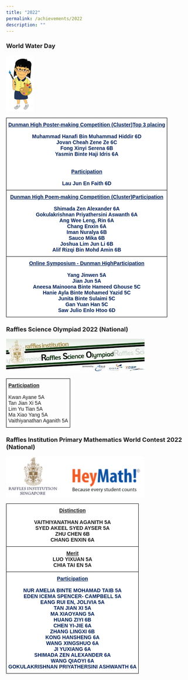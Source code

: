 ```yaml
---
title: "2022"
permalink: /achievements/2022
description: ""
---
```

### World Water Day

<img src="/images/design%20girl%202a.png" 
     style="width:15%">
		 
<style type="text/css">
.tg  {border-collapse:collapse;border-spacing:0;}
.tg td{border-color:black;border-style:solid;border-width:1px;font-family:Arial, sans-serif;font-size:14px;
  overflow:hidden;padding:10px 5px;word-break:normal;}
.tg th{border-color:black;border-style:solid;border-width:1px;font-family:Arial, sans-serif;font-size:14px;
  font-weight:normal;overflow:hidden;padding:10px 5px;word-break:normal;}
.tg .tg-fhd8{background-color:#FFF;color:#001F5A;font-weight:bold;text-align:center;vertical-align:top}
</style>
<table class="tg">
<thead>
  <tr>
    <th class="tg-fhd8"><span style="text-decoration:underline;color:#001F5A">Dunman High Poster-making Competition (Cluster)</span><span style="text-decoration:underline;color:inherit;background-color:transparent">Top 3 placing</span><br><br><span style="color:inherit;background-color:transparent">Muhammad Hanafi Bin Muhammad Hiddir 6D</span><br><span style="color:inherit;background-color:transparent">Jovan Cheah Zene Ze 6C</span><br><span style="color:inherit;background-color:transparent">Fong Xinyi Serena 6B</span><br><span style="color:inherit;background-color:transparent">Yasmin Binte Haji Idris 6A</span><br><br><br><span style="text-decoration:underline;color:inherit;background-color:transparent">Participation</span><br><br><span style="color:inherit;background-color:transparent">Lau Jun En Faith 6D</span></th>
  </tr>
</thead>
<tbody>
  <tr>
    <td class="tg-fhd8"><span style="text-decoration:underline;color:#001F5A">Dunman High Poem-making Competition (Cluster)</span><span style="text-decoration:underline;color:inherit;background-color:transparent">Participation</span><br><br><span style="color:inherit;background-color:transparent">Shimada Zen Alexander 6A</span><br><span style="color:inherit;background-color:transparent">Gokulakrishnan Priyathersini Aswanth 6A</span><br><span style="color:inherit;background-color:transparent">Ang Wee Leng, Rin 6A</span><br><span style="color:inherit;background-color:transparent">Chang Enxin 6A</span><br><span style="color:inherit;background-color:transparent">Iman Nuralya 6B</span><br><span style="color:inherit;background-color:transparent">Sauco Mika 6B</span><br><span style="color:inherit;background-color:transparent">Joshua Lim Jun Li 6B</span><br><span style="color:inherit;background-color:transparent">Alif Rizqi Bin Mohd Amin 6B</span></td>
  </tr>
  <tr>
    <td class="tg-fhd8"><span style="text-decoration:underline;color:#001F5A">Online Symposium - Dunman High</span><span style="text-decoration:underline;color:inherit;background-color:transparent">Participation</span><br><br><span style="color:inherit;background-color:transparent">Yang Jinwen 5A</span><br><span style="color:inherit;background-color:transparent">Jian Jun 5A</span><br><span style="color:inherit;background-color:transparent">Aneesa Mainoona Binte Hameed Ghouse 5C</span><br><span style="color:inherit;background-color:transparent">Hanie Ayla Binte Mohamed Yazid 5C</span><br><span style="color:inherit;background-color:transparent">Junita Binte Sulaimi 5C</span><br><span style="color:inherit;background-color:transparent">Gan Yuan Han 5C</span><br><span style="color:inherit;background-color:transparent">Saw Julio Enlo Htoo 6D</span></td>
  </tr>
</tbody>
</table>

### Raffles Science Olympiad 2022 (National)


<img src="/images/2021%2011%2010%20RSO.png" 
     style="width:75%">
		 
<style type="text/css">
.tg  {border-collapse:collapse;border-spacing:0;}
.tg td{border-color:black;border-style:solid;border-width:1px;font-family:Arial, sans-serif;font-size:14px;
  overflow:hidden;padding:10px 5px;word-break:normal;}
.tg th{border-color:black;border-style:solid;border-width:1px;font-family:Arial, sans-serif;font-size:14px;
  font-weight:normal;overflow:hidden;padding:10px 5px;word-break:normal;}
.tg .tg-0lax{text-align:left;vertical-align:top}
</style>
<table class="tg">
<thead>
  <tr>
    <td class="tg-0lax"><span style="font-weight:bold;text-decoration:underline">Participation</span><br><br><span style="font-weight:400;font-style:normal">Kwan Ayane 5A</span><br><span style="font-weight:400;font-style:normal">Tan Jian Xi 5A</span><br><span style="font-weight:400;font-style:normal">Lim Yu Tian 5A</span><br><span style="font-weight:400;font-style:normal">Ma Xiao Yang 5A</span><br><span style="font-weight:400;font-style:normal">Vaithiyanathan Aganith 5A</span></td>
  </tr>
</thead>
</table>

### Raffles Institution Primary Mathematics World Contest 2022 (National)

<img src="/images/RIPMWC.png" 
     style="width:75%">
		 
<style type="text/css">
.tg  {border-collapse:collapse;border-spacing:0;}
.tg td{border-color:black;border-style:solid;border-width:1px;font-family:Arial, sans-serif;font-size:14px;
  overflow:hidden;padding:10px 5px;word-break:normal;}
.tg th{border-color:black;border-style:solid;border-width:1px;font-family:Arial, sans-serif;font-size:14px;
  font-weight:normal;overflow:hidden;padding:10px 5px;word-break:normal;}
.tg .tg-9hzb{background-color:#FFF;font-weight:bold;text-align:center;vertical-align:top}
.tg .tg-fhd8{background-color:#FFF;color:#001F5A;font-weight:bold;text-align:center;vertical-align:top}
</style>
<table class="tg">
<thead>
  <tr>
    <th class="tg-9hzb"><span style="text-decoration:underline;color:inherit;background-color:transparent">Distinction</span><br><br><span style="color:inherit;background-color:transparent">VAITHIYANATHAN AGANITH 5A</span><br><span style="color:inherit;background-color:transparent">SYED AKEEL SYED AYSER 5A</span><br><span style="color:inherit;background-color:transparent">ZHU CHEN 6B</span><br><span style="color:inherit;background-color:transparent">CHANG ENXIN 6A</span></th>
  </tr>
</thead>
<tbody>
  <tr>
    <td class="tg-9hzb"><span style="text-decoration:underline;color:inherit;background-color:transparent">Merit</span><br><span style="color:inherit;background-color:transparent">LUO YIXUAN 5A</span><br><span style="color:inherit;background-color:transparent">CHIA TAI EN 5A</span></td>
  </tr>
  <tr>
    <td class="tg-fhd8"><span style="text-decoration:underline;color:inherit;background-color:transparent">Participation</span><br><br><span style="color:inherit;background-color:transparent">NUR AMELIA BINTE MOHAMAD TAIB 5A</span><br><span style="color:inherit;background-color:transparent">EDEN ICEMA SPENCER- CAMPBELL 5A</span><br><span style="color:inherit;background-color:transparent">EANG RUI EN, JOLIVIA 5A</span><br><span style="color:inherit;background-color:transparent">TAN JIAN XI 5A</span><br><span style="color:inherit;background-color:transparent">MA XIAOYANG 5A</span><br><span style="color:inherit;background-color:transparent">HUANG ZIYI 6B</span><br><span style="color:inherit;background-color:transparent">CHEN YI-JIE 6A</span><br><span style="color:inherit;background-color:transparent">ZHANG LINGXI 6B</span><br><span style="color:inherit;background-color:transparent">KONG HANSHENG 6A</span><br><span style="color:inherit;background-color:transparent">WANG XINGSHUO 6A</span><br><span style="color:inherit;background-color:transparent">JI YUXIANG 6A</span><br><span style="color:inherit;background-color:transparent">SHIMADA ZEN ALEXANDER 6A</span><br><span style="color:inherit;background-color:transparent">WANG QIAOYI 6A</span><br><span style="color:inherit;background-color:transparent">GOKULAKRISHNAN PRIYATHERSINI ASHWANTH 6A</span></td>
  </tr>
</tbody>
</table>